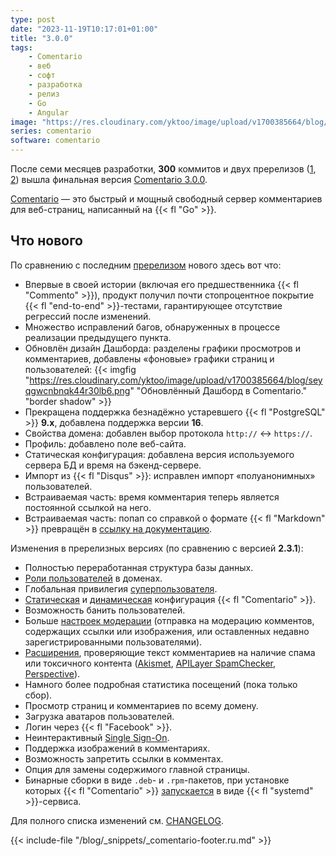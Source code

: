 ```yaml
---
type: post
date: "2023-11-19T10:17:01+01:00"
title: "3.0.0"
tags:
    - Comentario
    - веб
    - софт
    - разработка
    - релиз
    - Go
    - Angular
image: "https://res.cloudinary.com/yktoo/image/upload/v1700385664/blog/seyqgwcnbnqk44r30lb6.png"
series: comentario
software: comentario
---
```


После семи месяцев разработки, **300** коммитов и двух пререлизов ([1](0877), [2](0879)) вышла финальная версия [Comentario 3.0.0](https://gitlab.com/comentario/comentario/-/releases/v3.0.0).

[Comentario](/software/comentario) — это быстрый и мощный свободный сервер комментариев для веб-страниц, написанный на {{< fl "Go" >}}.

## Что нового

<!--more-->

По сравнению с последним [пререлизом](0879) нового здесь вот что:

* Впервые в своей истории (включая его предшественника {{< fl "Commento" >}}), продукт получил почти стопроцентное покрытие {{< fl "end-to-end" >}}-тестами, гарантирующее отсутствие регрессий после изменений.
* Множество исправлений багов, обнаруженных в процессе реализации предыдущего пункта.
* Обновлён дизайн Дашборда: разделены графики просмотров и комментариев, добавлены «фоновые» графики страниц и пользователей:
  {{< imgfig "https://res.cloudinary.com/yktoo/image/upload/v1700385664/blog/seyqgwcnbnqk44r30lb6.png" "Обновлённый Дашборд в Comentario." "border shadow" >}}
* Прекращена поддержка безнадёжно устаревшего {{< fl "PostgreSQL" >}} **9.x**, добавлена поддержка версии **16**.
* Свойства домена: добавлен выбор протокола `http://` ↔ `https://`.
* Профиль: добавлено поле веб-сайта.
* Статическая конфигурация: добавлена версия используемого сервера БД и время на бэкенд-сервере.
* Импорт из {{< fl "Disqus" >}}: исправлен импорт «полуанонимных» пользователей.
* Встраиваемая часть: время комментария теперь является постоянной ссылкой на него.
* Встраиваемая часть: попап со справкой о формате {{< fl "Markdown" >}} превращён в [ссылку на документацию](https://docs.comentario.app/en/kb/markdown/).

Изменения в пререлизных версиях (по сравнению с версией **2.3.1**):

* Полностью переработанная структура базы данных.
* [Роли пользователей](https://docs.comentario.app/en/kb/permissions/roles/) в доменах.
* Глобальная привилегия [суперпользователя](https://docs.comentario.app/en/kb/permissions/superuser/).
* [Статическая](https://docs.comentario.app/en/configuration/backend/static/) и [динамическая](https://docs.comentario.app/en/configuration/backend/dynamic/) конфигурация {{< fl "Comentario" >}}.
* Возможность банить пользователей.
* Больше [настроек модерации](https://docs.comentario.app/en/configuration/frontend/domain/moderation/) (отправка на модерацию комментов, содержащих ссылки или изображения, или оставленных недавно зарегистрированными пользователями).
* [Расширения](https://docs.comentario.app/en/configuration/frontend/domain/extensions/), проверяющие текст комментариев на наличие спама или токсичного контента ([Akismet](https://docs.comentario.app/en/configuration/frontend/domain/extensions/akismet/), [APILayer SpamChecker](https://docs.comentario.app/en/configuration/frontend/domain/extensions/api-layer-spam-checker/), [Perspective](https://docs.comentario.app/en/configuration/frontend/domain/extensions/perspective/)).
* Намного более подробная статистика посещений (пока только сбор).
* Просмотр страниц и комментариев по всему домену.
* Загрузка аватаров пользователей.
* Логин через {{< fl "Facebook" >}}.
* Неинтерактивный [Single Sign-On](https://docs.comentario.app/en/configuration/frontend/domain/authentication/sso/).
* Поддержка изображений в комментариях.
* Возможность запретить ссылки в комментах.
* Опция для замены содержимого главной страницы.
* Бинарные сборки в виде `.deb`- и `.rpm`-пакетов, при установке которых {{< fl "Comentario" >}} [запускается](https://docs.comentario.app/en/installation/binary-package/) в виде {{< fl "systemd" >}}-сервиса.

Для полного списка изменений см. [CHANGELOG](https://gitlab.com/comentario/comentario/-/blob/master/CHANGELOG.md).

{{< include-file "/blog/_snippets/_comentario-footer.ru.md" >}}
